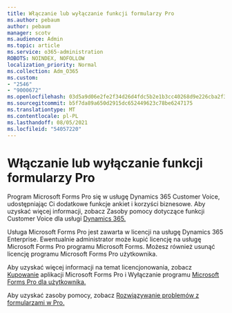 ```yaml
---
title: Włączanie lub wyłączanie funkcji formularzy Pro
ms.author: pebaum
author: pebaum
manager: scotv
ms.audience: Admin
ms.topic: article
ms.service: o365-administration
ROBOTS: NOINDEX, NOFOLLOW
localization_priority: Normal
ms.collection: Adm_O365
ms.custom:
- "2546"
- "9000672"
ms.openlocfilehash: 03d5a9d06e2fe2f34d26d4fdc5b2e1b3cc40268d9e226cba2f30aae880d941fe
ms.sourcegitcommit: b5f7da89a650d2915dc652449623c78be6247175
ms.translationtype: MT
ms.contentlocale: pl-PL
ms.lasthandoff: 08/05/2021
ms.locfileid: "54057220"
---
```

# <a name="enable-or-disable-forms-pro"></a>Włączanie lub wyłączanie funkcji formularzy Pro

Program Microsoft Forms Pro się w usługę Dynamics 365 Customer Voice, udostępniając Ci dodatkowe funkcje ankiet i korzyści biznesowe. Aby uzyskać więcej informacji, zobacz Zasoby pomocy dotyczące funkcji Customer Voice dla usługi [Dynamics 365.](https://go.microsoft.com/fwlink/p/?linkid=2128357)  

Usługa Microsoft Forms Pro jest zawarta w licencji na usługę Dynamics 365 Enterprise. Ewentualnie administrator może kupić licencję na usługę Microsoft Forms Pro programu Microsoft Forms. Możesz również usunąć licencję programu Microsoft Forms Pro użytkownika.  

Aby uzyskać więcej informacji na temat licencjonowania, zobacz [Kupowanie](https://docs.microsoft.com/forms-pro/purchase#purchase-microsoft-forms-pro-for-users-in-a-dynamics-365-tenant) aplikacji Microsoft Forms Pro i Wyłączanie programu [Microsoft Forms Pro dla użytkownika.](https://docs.microsoft.com/forms-pro/purchase#disable-microsoft-forms-pro-for-a-user-1)
  
Aby uzyskać zasoby pomocy, zobacz [Rozwiązywanie problemów z formularzami w Pro.](https://docs.microsoft.com/forms-pro/troubleshoot)